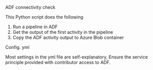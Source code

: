 ADF connectivity check

This Python script does the following

1. Run a pipeline in ADF
2. Get the output of the first activity in the pipeline
3. Copy the ADF activity output to Azure Blob container

Config. yml

Most settings in the yml file are self-explanatory, Ensure the service principle provided with contributor access to ADF.
